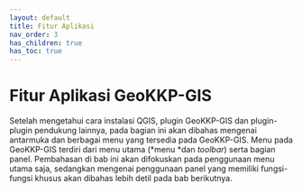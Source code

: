 ```yaml
---
layout: default
title: Fitur Aplikasi
nav_order: 3
has_children: true
has_toc: true
---
```


# Fitur Aplikasi GeoKKP-GIS

Setelah mengetahui cara instalasi QGIS, plugin GeoKKP-GIS dan plugin-plugin pendukung lainnya, pada bagian ini akan dibahas mengenai antarmuka dan berbagai menu yang tersedia pada GeoKKP-GIS. Menu pada GeoKKP-GIS terdiri dari menu utama (*menu *dan *toolbar*) serta bagian panel. Pembahasan di bab ini akan difokuskan pada penggunaan menu utama saja, sedangkan mengenai penggunaan panel yang memiliki fungsi-fungsi khusus akan dibahas lebih detil pada bab berikutnya.
